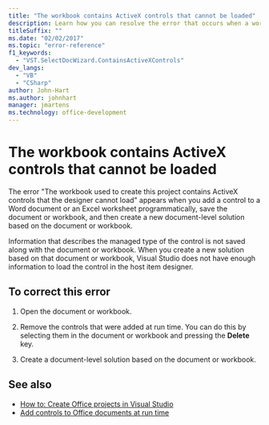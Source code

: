 ```yaml
---
title: "The workbook contains ActiveX controls that cannot be loaded"
description: Learn how you can resolve the error that occurs when a workbook contains ActiveX controls that can't be loaded.
titleSuffix: ""
ms.date: "02/02/2017"
ms.topic: "error-reference"
f1_keywords:
  - "VST.SelectDocWizard.ContainsActiveXControls"
dev_langs:
  - "VB"
  - "CSharp"
author: John-Hart
ms.author: johnhart
manager: jmartens
ms.technology: office-development
---
```

# The workbook contains ActiveX controls that cannot be loaded


  The error "The workbook used to create this project contains ActiveX controls that the designer cannot load" appears when you add a control to a Word document or an Excel worksheet programmatically, save the document or workbook, and then create a new document-level solution based on the document or workbook.

 Information that describes the managed type of the control is not saved along with the document or workbook. When you create a new solution based on that document or workbook, Visual Studio does not have enough information to load the control in the host item designer.

## To correct this error

1. Open the document or workbook.

2. Remove the controls that were added at run time. You can do this by selecting them in the document or workbook and pressing the **Delete** key.

3. Create a document-level solution based on the document or workbook.

## See also
- [How to: Create Office projects in Visual Studio](../vsto/how-to-create-office-projects-in-visual-studio.md)
- [Add controls to Office documents at run time](../vsto/adding-controls-to-office-documents-at-run-time.md)
